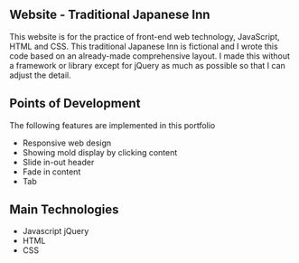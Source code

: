 ## Website - Traditional Japanese Inn
This website is for the practice of front-end web technology, JavaScript, HTML and CSS.
This traditional Japanese Inn is fictional and I wrote this code based on an already-made comprehensive layout.
I made this without a framework or library except for jQuery as much as possible so that I can adjust the detail.

## Points of Development
The following features are implemented in this portfolio
- Responsive web design
- Showing mold display by clicking content
- Slide in-out header
- Fade in content
- Tab

## Main Technologies
- Javascript
     jQuery
- HTML
- CSS
